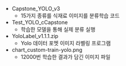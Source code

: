 * Capstone_YOLO_v3
    * 15가지 종류를 식재료 이미지를 분류학습 코드
* Test_YOLO_cCapstone
    * 학습한 모델을 통해 실제 분류 실행
* YoloLabel_v1.1.1.zip
    * Yolo 데이터 포멧 이미지 라벨링 프로그램
* chart_custom-train-yolo.png
    * 12000번 학습한 결과가 담긴 이미지 파일
